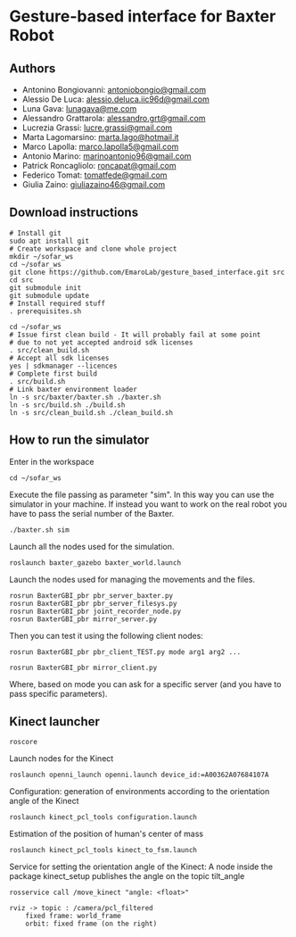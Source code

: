 # Gesture-based interface for Baxter Robot

## Authors
* Antonino Bongiovanni: antoniobongio@gmail.com
* Alessio De Luca: alessio.deluca.iic96d@gmail.com
* Luna Gava: lunagava@me.com
* Alessandro Grattarola: alessandro.grt@gmail.com
* Lucrezia Grassi: lucre.grassi@gmail.com
* Marta Lagomarsino: marta.lago@hotmail.it
* Marco Lapolla: marco.lapolla5@gmail.com
* Antonio Marino: marinoantonio96@gmail.com
* Patrick Roncagliolo: roncapat@gmail.com
* Federico Tomat: tomatfede@gmail.com
* Giulia Zaino: giuliazaino46@gmail.com

## Download instructions
```
# Install git
sudo apt install git
# Create workspace and clone whole project
mkdir ~/sofar_ws
cd ~/sofar_ws
git clone https://github.com/EmaroLab/gesture_based_interface.git src
cd src
git submodule init
git submodule update
# Install required stuff
. prerequisites.sh

cd ~/sofar_ws
# Issue first clean build - It will probably fail at some point 
# due to not yet accepted android sdk licenses
. src/clean_build.sh
# Accept all sdk licenses
yes | sdkmanager --licences
# Complete first build
. src/build.sh
# Link baxter environment loader
ln -s src/baxter/baxter.sh ./baxter.sh
ln -s src/build.sh ./build.sh
ln -s src/clean_build.sh ./clean_build.sh
```

## How to run the simulator
Enter in the workspace
```
cd ~/sofar_ws
```

Execute the file passing as parameter "sim". In this way you can use the simulator in your machine.
If instead you want to work on the real robot you have to pass the serial number of the Baxter.
```
./baxter.sh sim
```

Launch all the nodes used for the simulation.
```
roslaunch baxter_gazebo baxter_world.launch
```

Launch the nodes used for managing the movements and the files.
```
rosrun BaxterGBI_pbr pbr_server_baxter.py
rosrun BaxterGBI_pbr pbr_server_filesys.py
rosrun BaxterGBI_pbr joint_recorder_node.py
rosrun BaxterGBI_pbr mirror_server.py
```


Then you can test it using the following client nodes:
```
rosrun BaxterGBI_pbr pbr_client_TEST.py mode arg1 arg2 ...

rosrun BaxterGBI_pbr mirror_client.py
```

Where, based on mode you can ask for a specific server (and you have to pass specific parameters).


## Kinect launcher
```
roscore
```
Launch nodes for the Kinect
```
roslaunch openni_launch openni.launch device_id:=A00362A07684107A
```
Configuration: generation of environments according to the orientation angle of the Kinect
```
roslaunch kinect_pcl_tools configuration.launch
```
Estimation of the position of human's center of mass
```
roslaunch kinect_pcl_tools kinect_to_fsm.launch
```
Service for setting the orientation angle of the Kinect: 
A node inside the package kinect_setup publishes the angle on the topic tilt_angle
```
rosservice call /move_kinect "angle: <float>"
```

```
rviz -> topic : /camera/pcl_filtered
	fixed frame: world_frame
	orbit: fixed frame (on the right)
```
